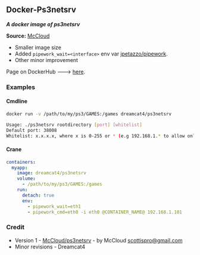 ## Docker-Ps3netsrv
**_A docker image of ps3netsrv_**

**Source:** [McCloud](http://lime-technology.com/forum/index.php?topic=37859.0)

* Smaller image size
* Added `pipework_wait=<interface>` env var [jpetazzo/pipework](https://github.com/jpetazzo/pipework).
* Other minor improvement

Page on DockerHub ---> [here](https://registry.hub.docker.com/u/dreamcat4/ps3netsrv/).

### Examples

#### Cmdline

```sh
docker run -v /path/to/my/ps3/GAMES:/games dreamcat4/ps3netsrv

Usage: ./ps3netsrv rootdirectory [port] [whitelist]
Default port: 38008
Whitelist: x.x.x.x, where x is 0-255 or * (e.g 192.168.1.* to allow only connections from 192.168.1.0-192.168.1.255)
```

#### Crane

```yaml
containers:
  myapp:
    image: dreamcat4/ps3netsrv
    volume:
      - /path/to/my/ps3/GAMES:/games
    run:
      detach: true
      env:
        - pipework_wait=eth1
        - pipework_cmd=eth0 -i eth0 @CONTAINER_NAME@ 192.168.1.101
```

### Credit

* Version 1 - [McCloud/ps3netsrv](https://github.com/McCloud/ps3netsrv) - by McCloud scottispro@gmail.com
* Minor revisions - Dreamcat4
